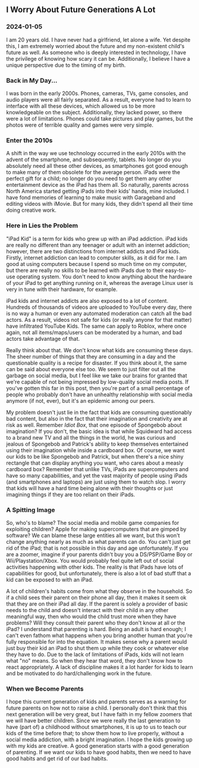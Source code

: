 <!---
title:I Worry About Future Generations A Lot
date:Sat, 05 Jan 2024 23:00:00 EST
description:I am worried about my non-existent child, will they become an iPad kid
--->

## I Worry About Future Generations A Lot

### 2024-01-05

I am 20 years old. I have never had a girlfriend, let alone a wife. Yet despite this, I am extremely worried about the future and my non-existent child's future as well. As someone who is deeply interested in technology, I have the privilege of knowing how scary it can be. Additionally, I believe I have a unique perspective due to the timing of my birth.

### Back in My Day...

I was born in the early 2000s. Phones, cameras, TVs, game consoles, and audio players were all fairly separated. As a result, everyone had to learn to interface with all these devices, which allowed us to be more knowledgeable on the subject. Additionally, they lacked power, so there were a lot of limitations. Phones could take pictures and play games, but the photos were of terrible quality and games were very simple.

### Enter the 2010s

A shift in the way we use technology occurred in the early 2010s with the advent of the smartphone, and subsequently, tablets. No longer do you absolutely need all these other devices, as smartphones got good enough to make many of them obsolete for the average person. iPads were the perfect gift for a child; no longer do you need to get them any other entertainment device as the iPad has them all. So naturally, parents across North America started getting iPads into their kids' hands, mine included. I have fond memories of learning to make music with Garageband and editing videos with iMovie. But for many kids, they didn't spend all their time doing creative work.

### Here in Lies the Problem

"iPad Kid" is a term for kids who grew up with an iPad addiction. iPad kids are really no different than any teenager or adult with an internet addiction; however, there are two distinctions from internet addicts and iPad kids. Firstly, internet addiction can lead to computer skills, as it did for me. I am good at using computers because I spend so much time on my computer, but there are really no skills to be learned with iPads due to their easy-to-use operating system. You don't need to know anything about the hardware of your iPad to get anything running on it, whereas the average Linux user is very in tune with their hardware, for example.

iPad kids and internet addicts are also exposed to a lot of content. Hundreds of thousands of videos are uploaded to YouTube every day, there is no way a human or even any automated moderation can catch all the bad actors. As a result, videos not safe for kids (or really anyone for that matter) have infiltrated YouTube Kids. The same can apply to Roblox, where once again, not all items/maps/users can be moderated by a human, and bad actors take advantage of that.

Really think about that. We don't know what kids are consuming these days. The sheer number of things that they are consuming in a day and the questionable quality is a recipe for disaster. If you think about it, the same can be said about everyone else too. We seem to just filter out all the garbage on social media, but I feel like we take our brains for granted that we're capable of not being impressed by low-quality social media posts. If you've gotten this far in this post, then you're part of a small percentage of people who probably don't have an unhealthy relationship with social media anymore (if not, ever), but it's an epidemic among our peers.

My problem doesn't just lie in the fact that kids are consuming questionably bad content, but also in the fact that their imagination and creativity are at risk as well. Remember *Idiot Box*, that one episode of Spongebob about imagination? If you don't, the basic idea is that while Squidward had access to a brand new TV and all the things in the world, he was curious and jealous of Spongebob and Patrick's ability to keep themselves entertained using their imagination while inside a cardboard box. Of course, we want our kids to be like Spongebob and Patrick, but when there's a nice shiny rectangle that can display anything you want, who cares about a measly cardboard box? Remember that unlike TVs, iPads are supercomputers and have so many capabilities, and yet the vast majority of people using iPads (and smartphones and laptops) are just using them to watch slop. I worry that kids will have a hard time being alone with their thoughts or just imagining things if they are too reliant on their iPads.

### A Spitting Image

So, who's to blame? The social media and mobile game companies for exploiting children? Apple for making supercomputers that are gimped by software? We can blame these large entities all we want, but this won't change anything nearly as much as what parents can do. You can't just get rid of the iPad; that is not possible in this day and age unfortunately. If you are a zoomer, imagine if your parents didn't buy you a DS/PSP/Game Boy or Wii/Playstation/Xbox. You would probably feel quite left out of social activities happening with other kids. The reality is that iPads have lots of capabilities for good, but unfortunately, there is also a lot of bad stuff that a kid can be exposed to with an iPad.

A lot of children's habits come from what they observe in the household. So if a child sees their parent on their phone all day, then it makes it seem ok that they are on their iPad all day. If the parent is solely a provider of basic needs to the child and doesn't interact with their child in any other meaningful way, then who would the child trust more when they have problems? Will they consult their parent who they don't know at all or the iPad? I understand that parenting is hard. Being an adult is hard enough; I can't even fathom what happens when you bring another human that you're fully responsible for into the equation. It makes sense why a parent would just buy their kid an iPad to shut them up while they cook or whatever else they have to do. Due to the lack of limitations of iPads, kids will not learn what "no" means. So when they hear that word, they don't know how to react appropriately. A lack of discipline makes it a lot harder for kids to learn and be motivated to do hard/challenging work in the future.

### When we Become Parents

I hope this current generation of kids and parents serves as a warning for future parents on how not to raise a child. I personally don't think that this next generation will be very great, but I have faith in my fellow zoomers that we will have better children. Since we were really the last generation to have (part of) a childhood without smartphones, it is up to us to teach our kids of the time before that; to show them how to live properly, without a social media addiction, with a bright imagination. I hope the kids growing up with my kids are creative. A good generation starts with a good generation of parenting. If we want our kids to have good habits, then we need to have good habits and get rid of our bad habits.
